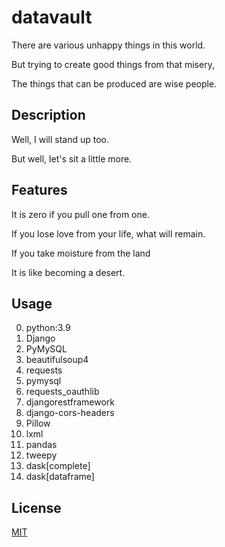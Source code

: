 # datavault

There are various unhappy things in this world.

But trying to create good things from that misery,

The things that can be produced are wise people.

## Description


Well, I will stand up too.

But well, let's sit a little more.

## Features


It is zero if you pull one from one.

If you lose love from your life, what will remain.

If you take moisture from the land

It is like becoming a desert.


## Usage
0. python:3.9
1. Django
2. PyMySQL
3. beautifulsoup4
4. requests
5. pymysql
6. requests_oauthlib
7. djangorestframework
8. django-cors-headers
9. Pillow
10. lxml
11. pandas
12. tweepy
13. dask[complete]
14. dask[dataframe]


## License

[MIT](https://mit-license.org/)
